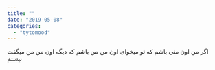```yaml
---
title: ""
date: "2019-05-08"
categories: 
  - "tytomood"
---
```


میگفت ‌‎اگر من اون منى باشم كه تو ميخواى اون من من باشم كه ديگه اون من من نيستم
